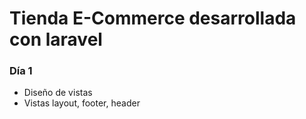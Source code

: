 # Tienda E-Commerce desarrollada con laravel

### Día 1

-   Diseño de vistas
-   Vistas layout, footer, header

